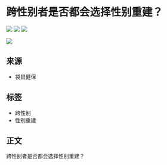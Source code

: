 # 跨性别者是否都会选择性别重建？

![](../img/erweima.png) 
![](../img/kefu.png) 
![](../img/go-top.png)

![](https://qiyukf.nosdn.127.net/sdk/res/kefu/custom/1.png)

## 来源

- 袋鼠健保

## 标签

- 跨性别
- 性别重建

## 正文

跨性别者是否都会选择性别重建？